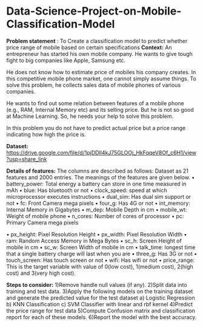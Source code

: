 # Data-Science-Project-on-Mobile-Classification-Model
**Problem statement** : To Create a classification model to predict whether price range of mobile based on certain specifications
**Context:** 
An entrepreneur has started his own mobile company. He wants to give
tough fight to big companies like Apple, Samsung etc.

He does not know how to estimate price of mobiles his company creates. In this
competitive mobile phone market, one cannot simply assume things. To solve this
problem, he collects sales data of mobile phones of various companies.

He wants to find out some relation between features of a mobile phone (e.g., RAM,
Internal Memory etc) and its selling price. But he is not so good at Machine Learning.
So, he needs your help to solve this problem.

In this problem you do not have to predict actual price but a price range indicating
how high the price is.

**Dataset:**
https://drive.google.com/file/d/1pjDDlI4kJ75GLOOj_HkFqqeV8Of_c6H1/view?usp=share_link

**Details of features:**
The columns are described as follows:
Dataset as 21 features and 2000 entries. The meanings of the features are given
below.
• battery_power: Total energy a battery can store in one time measured in mAh
• blue: Has bluetooth or not
• clock_speed: speed at which microprocessor executes instructions
• dual_sim: Has dual sim support or not
• fc: Front Camera mega pixels
• four_g: Has 4G or not
• int_memory: Internal Memory in Gigabytes
• m_dep: Mobile Depth in cm
• mobile_wt: Weight of mobile phone
• n_cores: Number of cores of processor
• pc: Primary Camera mega pixels

• px_height: Pixel Resolution Height
• px_width: Pixel Resolution Width
• ram: Random Access Memory in Mega Bytes
• sc_h: Screen Height of mobile in cm
• sc_w: Screen Width of mobile in cm
• talk_time: longest time that a single battery charge will last when you are
• three_g: Has 3G or not
• touch_screen: Has touch screen or not
• wifi: Has wifi or not
• price_range: This is the target variable with value of 0(low cost), 1(medium cost),
2(high cost) and 3(very high cost).

**Steps to consider:**
1)Remove handle null values (if any).
2)Split data into training and test data.
3)Apply the following models on the training dataset and generate the predicted value for
the test dataset
a) Logistic Regression
b) KNN Classification
c) SVM Classifier with linear and rbf kernel
4)Predict the price range for test data
5)Compute Confusion matrix and classification report for each of these models.
6)Report the model with the best accuracy.
